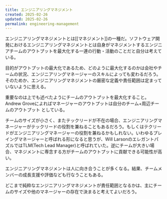 ```yaml
---
title: エンジニアリングマネジメント
created: 2025-02-26
updated: 2025-02-26
permalink: engineering-management
---
```

エンジニアリングマネジメントとは[[マネジメント]]の一種だ。ソフトウェア開発におけるエンジニアリングマネジメントとは自身がマネジメントするエンジニアチームのアウトプットを最大化する一連の行動・活動のことだと自分は考えている。

目的がアウトプットの最大化であるため、どのように最大化するのかは会社やチームの状況、エンジニアリングマネージャーのスキルによっても変わるだろう。そのためか、エンジニアリングマネジメントの厳密な定義や責任範囲は定まっていないように思える。

重要なのは上でも述べたようにチームのアウトプットを最大化すること。Andrew Groveによればマネージャーのアウトプットは自分のチーム+周辺チームのアウトプット としている。

チームのサイズが小さく、またテックリードが不在の場合、エンジニアリングマネージャーがテックリードの役割を兼ねることもあるだろう。もしくはテクリードがエンジニアリングマネージャーの役割を兼ねるかもしれない。いわゆるプレイングマネージャーと呼ばれる形になると思うが、Will LarsonのエレガントパズルではTLM(Tech Lead Manager)と呼ばれていた。逆にチームが大きい場合、マネジメントに専念する方がチームのアウトプットに貢献できる可能性が高い。

エンジニアリングマネジメントは人に向き合うことが多くなる。結果、チームメンバーの成長支援や評価なども行なうこともある。

どこまで純粋なエンジニアリングマネジメントが責任範囲となるかは、主にチームのサイズや他のマネージャーの存在で決まると考えてよいだろう。